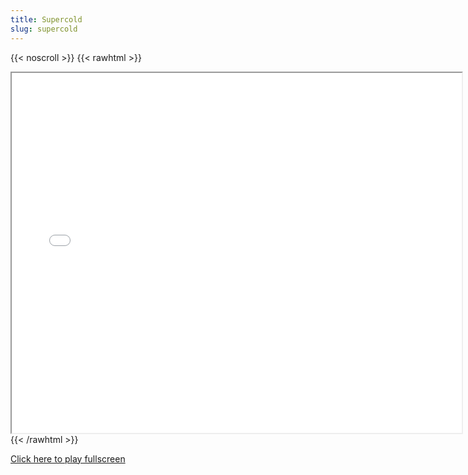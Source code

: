 ```yaml
---
title: Supercold
slug: supercold
---
```


{{< noscroll >}}
{{< rawhtml >}}
<iframe width="720" height="576" name="iframe" src="/cjs-garchive/supercold/index.html"></iframe>
{{< /rawhtml >}}

[Click here to play fullscreen](/cjs-garchive/supercold)